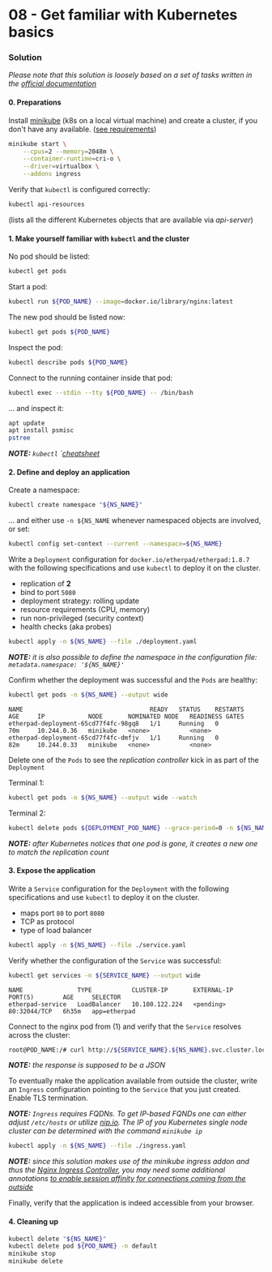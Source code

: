 08 - Get familiar with Kubernetes basics
========================================


### Solution

*Please note that this solution is loosely based on a set of tasks written in 
the [official documentation](https://kubernetes.io/docs/tasks/)*


#### 0. Preparations

Install [minikube](https://minikube.sigs.k8s.io/docs/start/) (k8s on a local virtual machine) and
create a cluster, if you don't have any available. ([see requirements](https://minikube.sigs.k8s.io/docs/start/#what-youll-need))

```bash
minikube start \
    --cpus=2 --memory=2048m \
    --container-runtime=cri-o \
    --driver=virtualbox \
    --addons ingress
```

Verify that `kubectl` is configured correctly:

```bash
kubectl api-resources
```

(lists all the different Kubernetes objects that are available via *api-server*)


#### 1. Make yourself familiar with `kubectl` and the cluster

No pod should be listed:

```bash
kubectl get pods
```

Start a pod:

```bash
kubectl run ${POD_NAME} --image=docker.io/library/nginx:latest
```

The new pod should be listed now:

```bash
kubectl get pods ${POD_NAME}
```

Inspect the pod:

```bash
kubectl describe pods ${POD_NAME}
```

Connect to the running container inside that pod:

```bash
kubectl exec --stdin --tty ${POD_NAME} -- /bin/bash
```

... and inspect it:

```bash
apt update
apt install psmisc
pstree
```

*__NOTE:__ `kubectl` `[cheatsheet](https://kubernetes.io/docs/reference/kubectl/cheatsheet/)*


#### 2. Define and deploy an application

Create a namespace:

```bash
kubectl create namespace "${NS_NAME}"
```

... and either use `-n ${NS_NAME` whenever namespaced objects are involved, or set:

```bash
kubectl config set-context --current --namespace=${NS_NAME}
```

Write a `Deployment` configuration for `docker.io/etherpad/etherpad:1.8.7` with the 
following specifications and use `kubectl` to deploy it on the cluster.

* replication of __2__
* bind to port `5080`
* deployment strategy: rolling update
* resource requirements (CPU, memory)
* run non-privileged (security context)
* health checks (aka probes)

```bash
kubectl apply -n ${NS_NAME} --file ./deployment.yaml
```

*__NOTE:__ it is also possible to define the namespace in the configuration file: `metadata.namespace: '${NS_NAME}'`* 

Confirm whether the deployment was successful and the `Pods` are healthy:

```bash
kubectl get pods -n ${NS_NAME} --output wide
```
```
NAME                                   READY   STATUS    RESTARTS   AGE     IP            NODE       NOMINATED NODE   READINESS GATES
etherpad-deployment-65cd77f4fc-98gq8   1/1     Running   0          70m     10.244.0.36   minikube   <none>           <none>
etherpad-deployment-65cd77f4fc-dmfjv   1/1     Running   0          82m     10.244.0.33   minikube   <none>           <none>
```

Delete one of the `Pods` to see the *replication controller* kick in as part of the `Deployment`

Terminal 1:
```bash
kubectl get pods -n ${NS_NAME} --output wide --watch
```
Terminal 2:
```bash
kubectl delete pods ${DEPLOYMENT_POD_NAME} --grace-period=0 -n ${NS_NAME}
```

*__NOTE:__ after Kubernetes notices that one pod is gone, it creates a new one to match the 
replication count*


#### 3. Expose the application

Write a `Service` configuration for the `Deployment` with the following specifications and
use `kubectl` to deploy it on the cluster.

* maps port `80` to port `8080`
* TCP as protocol
* type of load balancer

```bash
kubectl apply -n ${NS_NAME} --file ./service.yaml
```

Verify whether the configuration of the `Service` was successful:
 
```bash
kubectl get services -n ${SERVICE_NAME} --output wide
```
```
NAME               TYPE           CLUSTER-IP       EXTERNAL-IP   PORT(S)        AGE     SELECTOR
etherpad-service   LoadBalancer   10.100.122.224   <pending>     80:32044/TCP   6h35m   app=etherpad
```

Connect to the nginx pod from (1) and verify that the `Service` resolves across the cluster:

```bash
root@POD_NAME:/# curl http://${SERVICE_NAME}.${NS_NAME}.svc.cluster.local/stats
```
*__NOTE:__ the response is supposed to be a JSON*

To eventually make the application available from outside the cluster, write an `Ingress` configuration 
pointing to the `Service` that you just created. Enable TLS termination.

*__NOTE:__ `Ingress` requires FQDNs. To get IP-based FQNDs one can either adjust `/etc/hosts` or utilize
[nip.io](https://nip.io). The IP of you Kubernetes single node cluster can be determined with the
command `minikube ip`*

```bash
kubectl apply -n ${NS_NAME} --file ./ingress.yaml
```

*__NOTE:__ since this solution makes use of the minikube ingress addon and thus the
[Nginx Ingress Controller](https://kubernetes.github.io/ingress-nginx/), you may need some additional annotations
[to enable session affinity for connections coming from the outside](https://kubernetes.github.io/ingress-nginx/examples/affinity/cookie/)*

Finally, verify that the application is indeed accessible from your browser.


#### 4. Cleaning up

```bash
kubectl delete "${NS_NAME}"
kubectl delete pod ${POD_NAME} -n default
minikube stop
minikube delete
```
